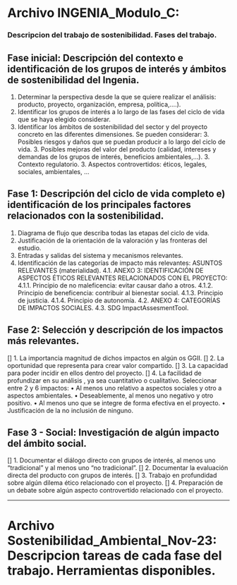 # **Archivo INGENIA_Modulo_C:**
### Descripcion del trabajo de sostenibilidad. Fases del trabajo.

## Fase inicial: Descripción del contexto e identificación de los grupos de interés y ámbitos de sostenibilidad del Ingenia.
1. Determinar la perspectiva desde la que se quiere realizar el análisis: producto, proyecto, organización, empresa, política,….).
2. Identificar los grupos de interés a lo largo de las fases del ciclo de vida que se haya elegido considerar.
3. Identificar los ámbitos de sostenibilidad del sector y del proyecto concreto en las diferentes dimensiones. Se pueden considerar:
      3. Posibles riesgos y daños que se puedan producir a lo largo del ciclo de vida.
      3. Posibles mejoras del valor del producto (calidad, intereses y demandas de los grupos de interés, beneficios ambientales,...).
      3. Contexto regulatorio.
      3. Aspectos controvertidos: éticos, legales, sociales, ambientales, ...

## Fase 1: Descripción del ciclo de vida completo e) identificación de los principales factores relacionados con la sostenibilidad.
1. Diagrama de flujo que describa todas las etapas del ciclo de vida.
2. Justificación de la orientación de la valoración y las fronteras del estudio.
3. Entradas y salidas del sistema y mecanismos relevantes.
4. Identificación de las categorías de impacto más relevantes: ASUNTOS RELEVANTES (materialidad).
   4.1. ANEXO 3: IDENTIFICACIÓN DE ASPECTOS ÉTICOS RELEVANTES RELACIONADOS CON EL PROYECTO:
      4.1.1. Principio de no maleficencia: evitar causar daño a otros.
      4.1.2. Principio de beneficencia: contribuir al bienestar social.
      4.1.3. Principio de justicia.
      4.1.4. Principio de autonomía.
   4.2. ANEXO 4: CATEGORÍAS DE IMPACTOS SOCIALES.
   4.3. SDG ImpactAssesmentTool.

## Fase 2: Selección y descripción de los impactos más relevantes.
[]  1. La importancia magnitud de dichos impactos en algún os GGII.
[]  2. La oportunidad que representa para crear valor compartido.
[]  3. La capacidad para poder incidir en ellos dentro del proyecto.
[]  4. La facilidad de profundizar en su análisis , ya sea cuantitativo o cualitativo.
  Seleccionar entre 2 y 6 impactos:
    • Al menos uno relativo a aspectos sociales y otro a aspectos ambientales.
    • Deseablemente, al menos uno negativo y otro positivo.
    • Al menos uno que se integre de forma efectiva en el proyecto.
    • Justificación de la no inclusión de ninguno.

## Fase 3 - Social: Investigación de algún impacto del ámbito social.
[]  1. Documentar el diálogo directo con grupos de interés, al menos uno “tradicional” y al menos uno “no tradicional”.
[]  2. Documentar la evaluación directa del producto con grupos de interés.
[]  3. Trabajo en profundidad sobre algún dilema ético relacionado con el proyecto.
[]  4. Preparación de un debate sobre algún aspecto controvertido relacionado con el proyecto.

------------------------------------------------------------------------------------------------------------------------

# **Archivo** Sostenibilidad_Ambiental_Nov-23: Descripcion tareas de cada fase del trabajo. Herramientas disponibles.
